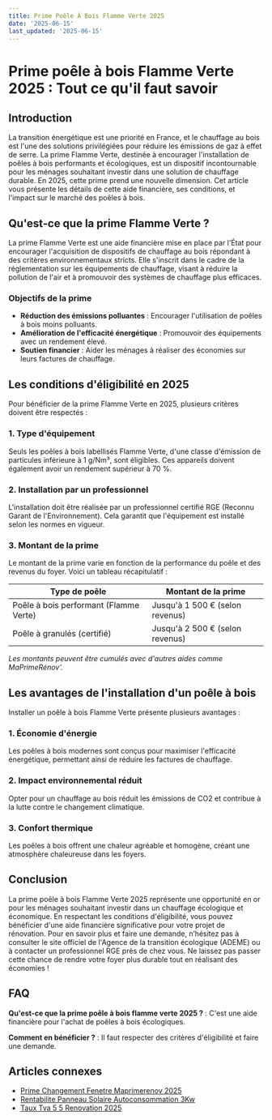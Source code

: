 ```yaml
---
title: Prime Poêle À Bois Flamme Verte 2025
date: '2025-06-15'
last_updated: '2025-06-15'
---
```


# Prime poêle à bois Flamme Verte 2025 : Tout ce qu'il faut savoir

## Introduction

La transition énergétique est une priorité en France, et le chauffage au bois est l'une des solutions privilégiées pour réduire les émissions de gaz à effet de serre. La prime Flamme Verte, destinée à encourager l'installation de poêles à bois performants et écologiques, est un dispositif incontournable pour les ménages souhaitant investir dans une solution de chauffage durable. En 2025, cette prime prend une nouvelle dimension. Cet article vous présente les détails de cette aide financière, ses conditions, et l'impact sur le marché des poêles à bois.

## Qu'est-ce que la prime Flamme Verte ?

La prime Flamme Verte est une aide financière mise en place par l'État pour encourager l'acquisition de dispositifs de chauffage au bois répondant à des critères environnementaux stricts. Elle s'inscrit dans le cadre de la réglementation sur les équipements de chauffage, visant à réduire la pollution de l'air et à promouvoir des systèmes de chauffage plus efficaces.

### Objectifs de la prime

- **Réduction des émissions polluantes** : Encourager l'utilisation de poêles à bois moins polluants.
- **Amélioration de l'efficacité énergétique** : Promouvoir des équipements avec un rendement élevé.
- **Soutien financier** : Aider les ménages à réaliser des économies sur leurs factures de chauffage.

## Les conditions d'éligibilité en 2025

Pour bénéficier de la prime Flamme Verte en 2025, plusieurs critères doivent être respectés :

### 1. Type d'équipement

Seuls les poêles à bois labellisés Flamme Verte, d'une classe d'émission de particules inférieure à 1 g/Nm³, sont éligibles. Ces appareils doivent également avoir un rendement supérieur à 70 %.

### 2. Installation par un professionnel

L'installation doit être réalisée par un professionnel certifié RGE (Reconnu Garant de l'Environnement). Cela garantit que l'équipement est installé selon les normes en vigueur.

### 3. Montant de la prime

Le montant de la prime varie en fonction de la performance du poêle et des revenus du foyer. Voici un tableau récapitulatif :

| Type de poêle                | Montant de la prime          |
|------------------------------|------------------------------|
| Poêle à bois performant (Flamme Verte) | Jusqu'à 1 500 € (selon revenus) |
| Poêle à granulés (certifié)  | Jusqu'à 2 500 € (selon revenus) |

*Les montants peuvent être cumulés avec d'autres aides comme MaPrimeRénov'.*

## Les avantages de l'installation d'un poêle à bois

Installer un poêle à bois Flamme Verte présente plusieurs avantages :

### 1. Économie d'énergie

Les poêles à bois modernes sont conçus pour maximiser l'efficacité énergétique, permettant ainsi de réduire les factures de chauffage.

### 2. Impact environnemental réduit

Opter pour un chauffage au bois réduit les émissions de CO2 et contribue à la lutte contre le changement climatique.

### 3. Confort thermique

Les poêles à bois offrent une chaleur agréable et homogène, créant une atmosphère chaleureuse dans les foyers.

## Conclusion

La prime poêle à bois Flamme Verte 2025 représente une opportunité en or pour les ménages souhaitant investir dans un chauffage écologique et économique. En respectant les conditions d'éligibilité, vous pouvez bénéficier d'une aide financière significative pour votre projet de rénovation. Pour en savoir plus et faire une demande, n’hésitez pas à consulter le site officiel de l'Agence de la transition écologique (ADEME) ou à contacter un professionnel RGE près de chez vous. Ne laissez pas passer cette chance de rendre votre foyer plus durable tout en réalisant des économies !

## FAQ
**Qu'est-ce que la prime poêle à bois flamme verte 2025 ?**
: C'est une aide financière pour l'achat de poêles à bois écologiques.

**Comment en bénéficier ?**
: Il faut respecter des critères d'éligibilité et faire une demande.

## Articles connexes
- [Prime Changement Fenetre Maprimerenov 2025](/prime-changement-fenetre-maprimerenov-2025/)
- [Rentabilite Panneau Solaire Autoconsommation 3Kw](/rentabilite-panneau-solaire-autoconsommation-3kw/)
- [Taux Tva 5 5 Renovation 2025](/taux-tva-5-5-renovation-2025/)


<script type="application/ld+json">
{
  "@context": "https://schema.org",
  "@type": "FAQPage",
  "mainEntity": [
    {
      "@type": "Question",
      "name": "Qu'est-ce que la prime poêle à bois flamme verte 2025 ?",
      "acceptedAnswer": {
        "@type": "Answer",
        "text": "C'est une aide financière pour l'achat de poêles à bois écologiques."
      }
    },
    {
      "@type": "Question",
      "name": "Comment en bénéficier ?",
      "acceptedAnswer": {
        "@type": "Answer",
        "text": "Il faut respecter des critères d'éligibilité et faire une demande."
      }
    }
  ]
}
</script>